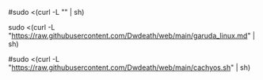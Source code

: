 
#sudo <(curl -L "<raw text url here>" | sh)

sudo <(curl -L "https://raw.githubusercontent.com/Dwdeath/web/main/garuda_linux.md" | sh)

#sudo <(curl -L "https://raw.githubusercontent.com/Dwdeath/web/main/cachyos.sh" | sh)
